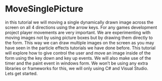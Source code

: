 # MoveSinglePicture

in this tutorial we will moving a single dynamically drawn image across the screen on all 4 directions using the arrow keys. For any games development project player movements are very important. We are experimenting with moving images not by using picture boxes but by drawing them directly to the form. This way we can draw multiple images on the screen as you may have seen in the particle effects tutorials we have done before. This tutorial will explore how to give control the user and move an image inside of the form using the key down and key up events. We will also make use of the timer and the paint event in windows form. We won’t be using any extra libraries or frameworks for this, we will only using C# and  Visual Studio. Lets get started.
